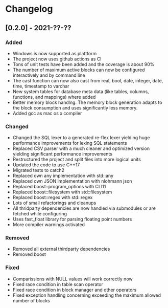 
# Changelog

## [0.2.0] - 2021-??-??

### Added

* Windows is now supported as plattform
* The project now uses github actions as CI
* Tons of unit tests have been added and the coverage is about 90%
* The number of maximum active blocks can now be configured interactively and by command line
* The cast function can now also cast from real, bool, date, integer, date, time, timestamp to varchar
* New system tables for database meta data (like tables, columns, functions, and mappings) where added
* Better memory block handlng. The memory block generation adapts to the block consumption and uses significantly less memory.
* Added gcc as mac os x compiler

### Changed

* Changed the SQL lexer to a generated re-flex lexer yielding huge performance improvements for lexing SQL statements
* Replaced CSV parser with a much cleaner and optimized version yielding significant performance improvements
* Restructured the project and split files into more logical units
* Updated the code to use C++17
* Migrated tests to catch2
* Replaced own any implementation with std::any
* Replaced own JSON implementation with nlohmann json
* Replaced boost::program_options with CLI11
* Replaced boost::filesystem with std::filesystem
* Replaced boost::regex with std::regex
* Lots of small refactorings and cleanups
* All thridparty dependencies are now handled via submodules or are fetched while configuring
* Uses fast_float library for parsing floating point numbers
* More compiler warnings activated

### Removed

* Removed all external thirdparty dependencies
* Removed boost

### Fixed

* Comparissions with NULL values will work correctly now
* Fixed race condition in table scan operator
* Fixed race condition in block manager and other operators
* Fixed exception handling concerning exceeding the maximum allowed number of blocks

